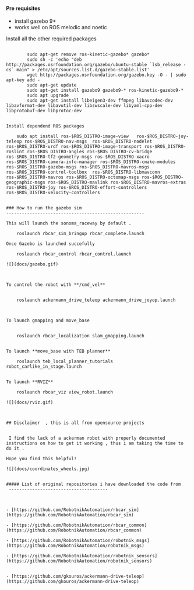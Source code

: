  
#### Pre requisites

-  install gazebo 9+
-  works well on ROS melodic and noetic


Install all the other required packages

```

		sudo apt-get remove ros-kinetic-gazebo* gazebo*
		sudo sh -c 'echo "deb http://packages.osrfoundation.org/gazebo/ubuntu-stable `lsb_release -cs` main" > /etc/apt/sources.list.d/gazebo-stable.list'
		wget http://packages.osrfoundation.org/gazebo.key -O - | sudo apt-key add -
		sudo apt-get update
		sudo apt-get install gazebo9 gazebo9-* ros-kinetic-gazebo9-*
		sudo apt upgrade
		sudo apt-get install libeigen3-dev ffmpeg libavcodec-dev libavformat-dev libavutil-dev libswscale-dev libyaml-cpp-dev libprotobuf-dev libprotoc-dev
		

Install dependend ROS packages 	

```
		sudo apt install ros-$ROS_DISTRO-image-view   ros-$ROS_DISTRO-joy-teleop ros-$ROS_DISTRO-nav-msgs  ros-$ROS_DISTRO-nodelet  ros-$ROS_DISTRO-urdf ros-$ROS_DISTRO-image-transport ros-$ROS_DISTRO-roslint ros-$ROS_DISTRO-angles ros-$ROS_DISTRO-cv-bridge ros-$ROS_DISTRO-tf2-geometry-msgs ros-$ROS_DISTRO-xacro ros-$ROS_DISTRO-camera-info-manager ros-$ROS_DISTRO-cmake-modules ros-$ROS_DISTRO-gazebo-msgs ros-$ROS_DISTRO-mavros-msgs ros-$ROS_DISTRO-control-toolbox  ros-$ROS_DISTRO-libmavconn ros-$ROS_DISTRO-mavros ros-$ROS_DISTRO-octomap-msgs ros-$ROS_DISTRO-geographic-msgs ros-$ROS_DISTRO-mavlink ros-$ROS_DISTRO-mavros-extras  ros-$ROS_DISTRO-joy ros-$ROS_DISTRO-effort-controllers ros-$ROS_DISTRO-velocity-controllers



```

### How to run the gazebo sim
-----------------------------------------------------

This will launch the sonoma_raceway by default .

	roslaunch rbcar_sim_bringup rbcar_complete.launch

Once Gazebo is launched succefully 
	
	roslaunch rbcar_control rbcar_control.launch	

![](docs/gazebo.gif) 



To control the robot with **/cmd_vel**


	roslaunch ackermann_drive_teleop ackermann_drive_joyop.launch



To launch gmapping and move_base


	roslaunch rbcar_localization slam_gmapping.launch


To launch **move_base with TEB planner**

	roslaunch teb_local_planner_tutorials robot_carlike_in_stage.launch
	

To launch **RVIZ**

	roslaunch rbcar_viz view_robot.launch

![](docs/rviz.gif) 



## Disclaimer  , this is all from opensource projects 

 
 I find the lack of a ackerman robot with properly documented instructions on how to get it working , thus i am taking the time to do it .

Hope you find this helpful!

![](docs/coordinates_wheels.jpg) 
 
 
##### List of original repositories i have downloaded the code from
 --------------------------------------
  

  
- [https://github.com/RobotnikAutomation/rbcar_sim](https://github.com/RobotnikAutomation/rbcar_sim) 

- [https://github.com/RobotnikAutomation/rbcar_common](https://github.com/RobotnikAutomation/rbcar_common) 

- [https://github.com/RobotnikAutomation/robotnik_msgs](https://github.com/RobotnikAutomation/robotnik_msgs) 

- [https://github.com/RobotnikAutomation/robotnik_sensors](https://github.com/RobotnikAutomation/robotnik_sensors) 


- [https://github.com/gkouros/ackermann-drive-teleop](https://github.com/gkouros/ackermann-drive-teleop) 


